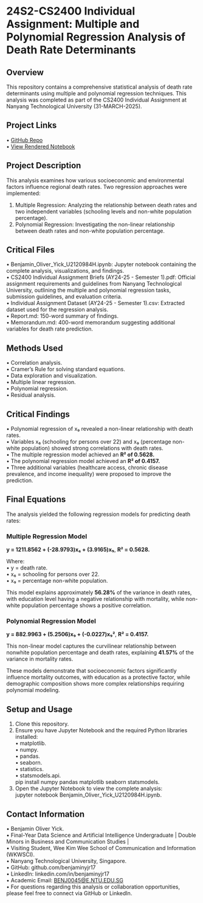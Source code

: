 # 24S2-CS2400 Individual Assignment: Multiple and Polynomial Regression Analysis of Death Rate Determinants  

## Overview  
This repository contains a comprehensive statistical analysis of death rate determinants using multiple and polynomial regression techniques.  This analysis was completed as part of the CS2400 Individual Assignment at Nanyang Technological University (31-MARCH-2025).  

## Project Links  
•	[GitHub Repo](https://github.com/benjaminyjr17/CS2400-Regression-Analysis.git)  
•	[View Rendered Notebook](https://nbviewer.org/github/benjaminyjr17/24S2-CS2400-Regression-Analysis/blob/a7295c2262a5847b3626b0b302e7279e69aef10f/Benjamin_Oliver_Yick_U2120984H.ipynb)  

## Project Description  
This analysis examines how various socioeconomic and environmental factors influence regional death rates.  Two regression approaches were implemented:  
1.	Multiple Regression: Analyzing the relationship between death rates and two independent variables (schooling levels and non-white population percentage).  
2.	Polynomial Regression: Investigating the non-linear relationship between death rates and non-white population percentage.  

## Critical Files  
•	Benjamin_Oliver_Yick_U2120984H.ipynb: Jupyter notebook containing the complete analysis, visualizations, and findings.  
•	CS2400 Individual Assignment Briefs (AY24-25 - Semester 1).pdf: Official assignment requirements and guidelines from Nanyang Technological University, outlining the multiple and polynomial regression tasks, submission guidelines, and evaluation criteria.  
•	Individual Assignment Dataset (AY24-25 - Semester 1).csv: Extracted dataset used for the regression analysis.  
•	Report.md: 150-word summary of findings.  
•	Memorandum.md: 400-word memorandum suggesting additional variables for death rate prediction.  

## Methods Used  
•	Correlation analysis.  
•	Cramer’s Rule for solving standard equations.  
•	Data exploration and visualization.  
•	Multiple linear regression.  
•	Polynomial regression.  
•	Residual analysis.  

## Critical Findings  
•	Polynomial regression of x₉ revealed a non-linear relationship with death rates.  
•	Variables x₆ (schooling for persons over 22) and x₉ (percentage non-white population) showed strong correlations with death rates.  
•	The multiple regression model achieved an **R² of 0.5628.**  
•	The polynomial regression model achieved an **R² of 0.4157.**  
•	Three additional variables (healthcare access, chronic disease prevalence, and income inequality) were proposed to improve the prediction.  

## Final Equations  
The analysis yielded the following regression models for predicting death rates:  

### Multiple Regression Model  
**y = 1211.8562 + (-28.9793)x₆ + (3.9165)x₉**, **R² = 0.5628.**  

Where:  
•	y = death rate.  
•	x₆ = schooling for persons over 22.  
•	x₉ = percentage non-white population.  

This model explains approximately **56.28%** of the variance in death rates, with education level having a negative relationship with mortality, while non-white population percentage shows a positive correlation.  

### Polynomial Regression Model  
**y = 882.9963 + (5.2506)x₉ + (-0.0227)x₉²**, **R² = 0.4157.**  

This non-linear model captures the curvilinear relationship between nonwhite population percentage and death rates, explaining **41.57%** of the variance in mortality rates.  

These models demonstrate that socioeconomic factors significantly influence mortality outcomes, with education as a protective factor, while demographic composition shows more complex relationships requiring polynomial modeling.  

## Setup and Usage  
1.	Clone this repository.  
2.	Ensure you have Jupyter Notebook and the required Python libraries installed:  
•	matplotlib.  
•	numpy.  
•	pandas.  
•	seaborn.  
•	statistics.  
•	statsmodels.api.  
pip install numpy pandas matplotlib seaborn statsmodels.  
3.	Open the Jupyter Notebook to view the complete analysis:  
jupyter notebook Benjamin_Oliver_Yick_U2120984H.ipynb.  

## Contact Information  
•	Benjamin Oliver Yick.  
•	Final-Year Data Science and Artificial Intelligence Undergraduate | Double Minors in Business and Communication Studies |  
•	Visiting Student, Wee Kim Wee School of Communication and Information (WKWSCI).  
•	Nanyang Technological University, Singapore.  
•	GitHub: github.com/benjaminyjr17  
•	LinkedIn: linkedin.com/in/benjaminyjr17  
•	Academic Email: BENJ0045@E.NTU.EDU.SG  
•	For questions regarding this analysis or collaboration opportunities, please feel free to connect via GitHub or LinkedIn.  
